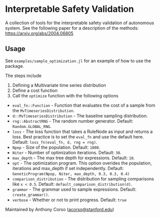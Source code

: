 # Interpretable Safety Validation
A collection of tools for the interpretable safety validation of autonomous system. See the following paper for a description of the methods: https://arxiv.org/abs/2004.06805

## Usage
See `examples/sample_optimization.jl` for an example of how to use the package.

The steps include
1. Defining a Multivariate time series distribution
2. Define a cost function
3. Call the `optimize` function with the following options

* `eval_fn::Function` - Function that evaluates the cost of a sample from the `MvTimeseriesDistribution`.
* `d::MvTimeseriesDistribution` - The baseline sampling distribution.
* `rng::AbstractRNG` - The random number generator. Default: `Random.GLOBAL_RNG`.
* `loss` - The loss function that takes a RuleNode as input and returns a loss. Best practice is to set the `eval_fn` and use the default here. Default: `loss_fn(eval_fn, d, rng = rng)`.
* `Npop` - Size of the population. Default: `1000`.
* `Niter` - Number of optimization iterations. Default: `30`.
* `max_depth` - The max tree depth for expressions. Default: `10`.
* `opt` -  The optimization program. This option overides the population, iterations and max_depth if set independently. Default: `GeneticProgram(Npop, Niter, max_depth, 0.3, 0.3, 0.4)`
* `comparison_distribution` - The distribution for sampling comparisons like `x < 0.5`. Default:  `default_comparison_distribution(d)`.
* `grammar` - The grammar used to sample expressions. Default: `create_grammar()`.
* `verbose` - Whether or not to print progress. Default: `true`


Maintained by Anthony Corso (acorso@stanford.edu)
